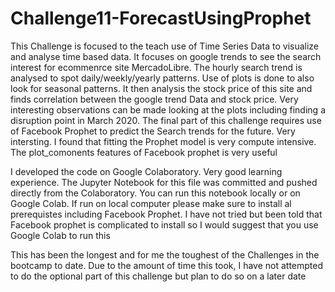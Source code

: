 # Challenge11-ForecastUsingProphet
This Challenge is focused to the teach use of Time Series Data to visualize and analyse time based data. It focuses on google trends to see the search interest for ecommenrce site MercadoLibre. The hourly search trend is analysed to spot daily/weekly/yearly patterns. Use of plots is done to also look for seasonal patterns. It then analysis the stock price of this site and finds correlation between the google trend Data and stock price. Very interesting observations can be made looking at the plots including finding a disruption point in March 2020.
The final part of this challenge requires use of Facebook Prophet to predict the Search trends for the future. Very intersting. I found that fitting the Prophet model is very compute intensive. The plot_comonents features of Facebook prophet is very useful

I developed the code on Google Colaboratory. Very good learning experience. The Jupyter Notebook for this file was committed and pushed directly from the Colaboratory. You can run this notebook locally or on Google Colab. If run on local computer please make sure to install al prerequistes including Facebook Prophet. I have not tried but been told that Facebook prophet is complicated to install so I would suggest that you use Google Colab to run this 

This has been the longest and for me the toughest of the Challenges in the bootcamp to date. Due to the amount of time this took, I have not attempted to do the optional part of this challenge but plan to do so on a later date
